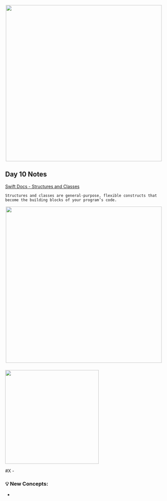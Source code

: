  <p align="center"><img src="https://github.com/neilhiddink/100DaysOfSwift/blob/master/00.%20Resources/banner.png" width="500"></p>

## Day 10 Notes

[Swift Docs - Structures and Classes](https://docs.swift.org/swift-book/LanguageGuide/ClassesAndStructures.html)

```
Structures and classes are general-purpose, flexible constructs that become the building blocks of your program’s code.
```

<p align="center"><img src="" width="500"></p>

### 

<img src="" width="300">

#X - 

### 💡 New Concepts:

-

